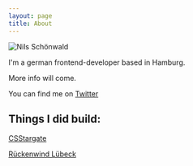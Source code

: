 ```yaml
---
layout: page
title: About
---
```


<img src="{% gravatar %}" alt="Nils Schönwald">

I'm a german frontend-developer based in Hamburg.

More info will come.

You can find me on [Twitter](https://twitter.com/schoenwaldnils)

## Things I did build:

[CSStargate](http://csstargate.schoenwald.media/)

[Rückenwind Lübeck](http://www.rueckenwind-luebeck.de/)
